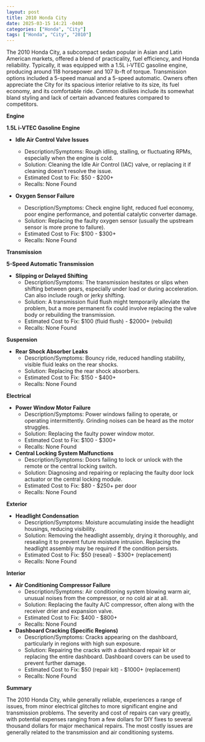 ```yaml
---
layout: post
title: 2010 Honda City
date: 2025-03-15 14:21 -0400
categories: ["Honda", "City"]
tags: ["Honda", "City", "2010"]
---
```

The 2010 Honda City, a subcompact sedan popular in Asian and Latin American markets, offered a blend of practicality, fuel efficiency, and Honda reliability. Typically, it was equipped with a 1.5L i-VTEC gasoline engine, producing around 118 horsepower and 107 lb-ft of torque. Transmission options included a 5-speed manual and a 5-speed automatic. Owners often appreciate the City for its spacious interior relative to its size, its fuel economy, and its comfortable ride. Common dislikes include its somewhat bland styling and lack of certain advanced features compared to competitors.

**Engine**

**1.5L i-VTEC Gasoline Engine**

*   **Idle Air Control Valve Issues**
    *   Description/Symptoms: Rough idling, stalling, or fluctuating RPMs, especially when the engine is cold.
    *   Solution: Cleaning the Idle Air Control (IAC) valve, or replacing it if cleaning doesn't resolve the issue.
    *   Estimated Cost to Fix: $50 - $200+
    *   Recalls: None Found

*   **Oxygen Sensor Failure**
    *   Description/Symptoms: Check engine light, reduced fuel economy, poor engine performance, and potential catalytic converter damage.
    *   Solution: Replacing the faulty oxygen sensor (usually the upstream sensor is more prone to failure).
    *   Estimated Cost to Fix: $100 - $300+
    *   Recalls: None Found

**Transmission**

**5-Speed Automatic Transmission**

*   **Slipping or Delayed Shifting**
    *   Description/Symptoms: The transmission hesitates or slips when shifting between gears, especially under load or during acceleration. Can also include rough or jerky shifting.
    *   Solution: A transmission fluid flush might temporarily alleviate the problem, but a more permanent fix could involve replacing the valve body or rebuilding the transmission.
    *   Estimated Cost to Fix: $100 (fluid flush) - $2000+ (rebuild)
    *   Recalls: None Found

**Suspension**

*   **Rear Shock Absorber Leaks**
    *   Description/Symptoms: Bouncy ride, reduced handling stability, visible fluid leaks on the rear shocks.
    *   Solution: Replacing the rear shock absorbers.
    *   Estimated Cost to Fix: $150 - $400+
    *   Recalls: None Found

**Electrical**

*   **Power Window Motor Failure**
    *   Description/Symptoms: Power windows failing to operate, or operating intermittently. Grinding noises can be heard as the motor struggles.
    *   Solution: Replacing the faulty power window motor.
    *   Estimated Cost to Fix: $100 - $300+
    *   Recalls: None Found
*   **Central Locking System Malfunctions**
    *   Description/Symptoms: Doors failing to lock or unlock with the remote or the central locking switch.
    *   Solution: Diagnosing and repairing or replacing the faulty door lock actuator or the central locking module.
    *   Estimated Cost to Fix: $80 - $250+ per door
    *   Recalls: None Found

**Exterior**

*   **Headlight Condensation**
    *   Description/Symptoms: Moisture accumulating inside the headlight housings, reducing visibility.
    *   Solution: Removing the headlight assembly, drying it thoroughly, and resealing it to prevent future moisture intrusion. Replacing the headlight assembly may be required if the condition persists.
    *   Estimated Cost to Fix: $50 (reseal) - $300+ (replacement)
    *   Recalls: None Found

**Interior**

*   **Air Conditioning Compressor Failure**
    *   Description/Symptoms: Air conditioning system blowing warm air, unusual noises from the compressor, or no cold air at all.
    *   Solution: Replacing the faulty A/C compressor, often along with the receiver drier and expansion valve.
    *   Estimated Cost to Fix: $400 - $800+
    *   Recalls: None Found
*   **Dashboard Cracking (Specific Regions)**
    *   Description/Symptoms: Cracks appearing on the dashboard, particularly in regions with high sun exposure.
    *   Solution: Repairing the cracks with a dashboard repair kit or replacing the entire dashboard. Dashboard covers can be used to prevent further damage.
    *   Estimated Cost to Fix: $50 (repair kit) - $1000+ (replacement)
    *   Recalls: None Found

**Summary**

The 2010 Honda City, while generally reliable, experiences a range of issues, from minor electrical glitches to more significant engine and transmission problems. The severity and cost of repairs can vary greatly, with potential expenses ranging from a few dollars for DIY fixes to several thousand dollars for major mechanical repairs. The most costly issues are generally related to the transmission and air conditioning systems.

